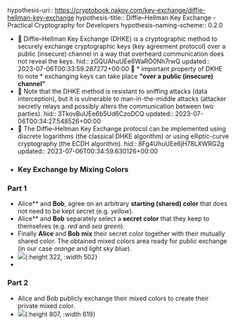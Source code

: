 hypothesis-uri:: https://cryptobook.nakov.com/key-exchange/diffie-hellman-key-exchange
hypothesis-title:: Diffie–Hellman Key Exchange - Practical Cryptography for Developers
hypothesis-naming-scheme:: 0.2.0

- 📌 ​Diffie–Hellman Key Exchange (DHKE) is a cryptographic method to securely exchange cryptographic keys (key agreement protocol) over a public (insecure) channel in a way that overheard communication does not reveal the keys. 
  hid:: zGQUAhuUEe6WaRO0Nh7rwQ
  updated:: 2023-07-06T00:33:59.287272+00:00
  📝 * important property of DKHE to note
      * exchanging keys can take place **"over a public (insecure) channel"**
- 📌 Note that the DHKE method is resistant to sniffing attacks (data interception), but it is vulnerable to man-in-the-middle attacks (attacker secretly relays and possibly alters the communication between two parties).
  hid:: 3TkovBuUEe6b5Ud6CzoDCQ
  updated:: 2023-07-06T00:34:27.548526+00:00
- 📌 The Diffie–Hellman Key Exchange protocol can be implemented using discrete logarithms (the classical DHKE algorithm) or using elliptic-curve cryptography (the ECDH algorithm).
  hid:: 8Fg4UhuUEe6jH78LXWRG2g
  updated:: 2023-07-06T00:34:59.630126+00:00
- ### Key Exchange by Mixing Colors
### Part 1
- Alice** and **Bob**, agree on an arbitrary **starting (shared) color** that does not need to be kept secret (e.g. *yellow*).
- Alice** and **Bob** separately select a **secret color** that they keep to themselves (e.g. *red* and *sea green*).
- Finally **Alice** and **Bob** **mix** their secret color together with their mutually shared color. The obtained mixed colors area ready for public exchange (in our case *orange* and *light sky blue*).
- ![](https://60896510-files.gitbook.io/~/files/v0/b/gitbook-x-prod.appspot.com/o/spaces%2F-LhlOQMrG9bRiqWpegM0%2Fuploads%2Fgit-blob-442820e2e254826ff4df378598c6a742f5902649%2Fkey-exchange-by-color-mixing-part-1.png?alt=media){:height 322, :width 502}
-
### Part 2
- Alice and Bob publicly exchange their mixed colors to create their private mixed color.
- ![](https://60896510-files.gitbook.io/~/files/v0/b/gitbook-x-prod.appspot.com/o/spaces%2F-LhlOQMrG9bRiqWpegM0%2Fuploads%2Fgit-blob-95440cfb2585ce7bb17c377d512cd50c50c5eeb1%2Fkey-exchange-by-color-mixing-part-2.png?alt=media){:height 807, :width 619}